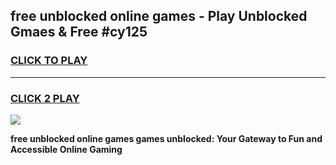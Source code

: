 
## free unblocked online games - Play Unblocked Gmaes & Free #cy125
<h3>
<a href="https://news.freeplayer.one?title=free_unblocked_online_games&ref=26F">CLICK TO PLAY</a></h3>
<hr>

<h3>
<a href="https://news.freeplayer.one?title=free_unblocked_online_games&ref=26F">CLICK 2 PLAY</a>
  
</h3>

<a href="https://news.freeplayer.one?title=free_unblocked_online_games&ref=26F/"><img src="https://clearcache.store/games.png"></a>


**free unblocked online games games unblocked: Your Gateway to Fun and Accessible Online Gaming**
